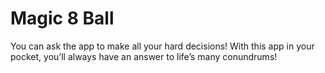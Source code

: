 
# Magic 8 Ball

You can ask the app to make all your hard decisions! With this app in your pocket, you’ll always have an answer to life’s many conundrums!
